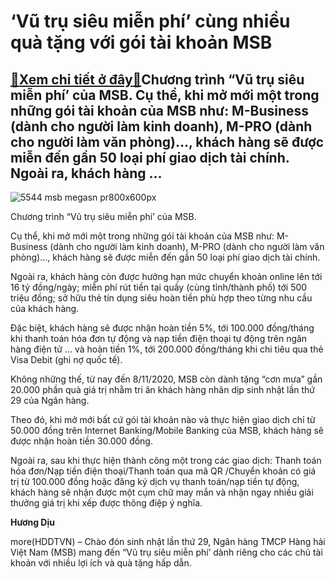‘Vũ trụ siêu miễn phí’ cùng nhiều quà tặng với gói tài khoản MSB
================================================================

[:gift:Xem chi tiết ở đây:gift:](https://hddtvn.com/vu-tru-sieu-mien-phi-cung-nhieu-qua-tang-voi-goi-tai-khoan-msb/)Chương trình “Vũ trụ siêu miễn phí’ của MSB. Cụ thể, khi mở mới một trong những gói tài khoản của MSB như: M-Business (dành cho người làm kinh doanh), M-PRO (dành cho người làm văn phòng)…, khách hàng sẽ được miễn đến gần 50 loại phí giao dịch tài chính. Ngoài ra, khách hàng …
-------------------------------------------------------------------------------------------------------------------------------------------------------------------------------------------------------------------------------------------------------------------------------------





![5544 msb megasn pr800x600px](https://haiquanonline.com.vn/stores/news_dataimages/diulth/082020/12/09/in_article/5544_MSB_MegaSN_PR800x600px.png?rt=20200812102735 "undefined")


Chương trình “Vũ trụ siêu miễn phí’ của MSB.



Cụ thể, khi mở mới một trong những gói tài khoản của MSB như: M-Business (dành cho người làm kinh doanh), M-PRO (dành cho người làm văn phòng)…, khách hàng sẽ được miễn đến gần 50 loại phí giao dịch tài chính.


Ngoài ra, khách hàng còn được hưởng hạn mức chuyển khoản online lên tới 16 tỷ đồng/ngày; miễn phí rút tiền tại quầy (cùng tỉnh/thành phố) tới 500 triệu đồng; sở hữu thẻ tín dụng siêu hoàn tiền phù hợp theo từng nhu cầu của khách hàng.


Đặc biệt, khách hàng sẽ được nhận hoàn tiền 5%, tới 100.000 đồng/tháng khi thanh toán hóa đơn tự động và nạp tiền điện thoại tự động trên ngân hàng điện tử … và hoàn tiền 1%, tới 200.000 đồng/tháng khi chi tiêu qua thẻ Visa Debit (ghi nợ quốc tế).


Không những thế, từ nay đến 8/11/2020, MSB còn dành tặng “cơn mưa” gần 20.000 phần quà giá trị nhằm tri ân khách hàng nhân dịp sinh nhật lần thứ 29 của Ngân hàng.


Theo đó, khi mở mới bất cứ gói tài khoản nào và thực hiện giao dịch chỉ từ 50.000 đồng trên Internet Banking/Mobile Banking của MSB, khách hàng sẽ được nhận hoàn tiền 30.000 đồng.


Ngoài ra, sau khi thực hiện thành công một trong các giao dịch: Thanh toán hóa đơn/Nạp tiền điện thoại/Thanh toán qua mã QR /Chuyển khoản có giá trị từ 100.000 đồng hoặc đăng ký dịch vụ thanh toán/nạp tiền tự động, khách hàng sẽ nhận được một cụm chữ may mắn và nhận ngay nhiều giải thưởng giá trị khi xếp được thông điệp ý nghĩa.




**Hương Dịu**



more(HDDTVN) – Chào đón sinh nhật lần thứ 29, Ngân hàng TMCP Hàng hải Việt Nam (MSB) mang đến “Vũ trụ siêu miễn phí’ dành riêng cho các chủ tài khoản với nhiều lợi ích và quà tặng hấp dẫn.

